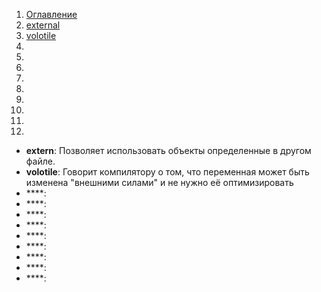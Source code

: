 1. [Оглавление](https://github.com/Nethius/cheatsheet/blob/main/README.md)
1. [external](#1)
1. [volotile](#2)
1. [](#3)
1. [](#4)
1. [](#5)
1. [](#6)
1. [](#7)
1. [](#8)
1. [](#9)
1. [](#10)
1. [](#11)

* **extern**: <a name="1"></a> Позволяет использовать объекты определенные в другом файле.
* **volotile**: <a name="2"></a> Говорит компилятору о том, что переменная может быть изменена "внешними силами" и не нужно её оптимизировать
* ****: <a name="3"></a>
* ****: <a name="4"></a>
* ****: <a name="5"></a>
* ****: <a name="6"></a>
* ****: <a name="7"></a>
* ****: <a name="8"></a>
* ****: <a name="9"></a>
* ****: <a name="10"></a>
* ****: <a name="11"></a>